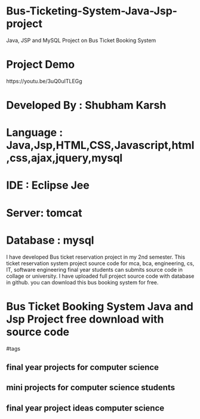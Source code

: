 # Bus-Ticketing-System-Java-Jsp-project
Java, JSP and MySQL Project on Bus Ticket Booking System
<h1>Project Demo</h1>
https://youtu.be/3uQ0uITLEGg

# Developed By : Shubham Karsh 
# Language : Java,Jsp,HTML,CSS,Javascript,html,css,ajax,jquery,mysql
# IDE : Eclipse Jee
# Server: tomcat
# Database : mysql

I have developed Bus ticket reservation project in my 2nd semester. This ticket reservation system project source code for mca, bca, engineering, cs, IT, software engineering final year students can submits source code in collage or university. I have uploaded full project source code with database in github. you can download this bus booking system for free. 

# Bus Ticket Booking System Java and Jsp Project free download with source code

#tags
<h2>final year projects for computer science</h2>
<h2>mini projects for computer science students</h2>
<h2>final year project ideas computer science</h2>
